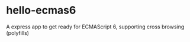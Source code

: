 hello-ecmas6
============

A express app to get ready for ECMAScript 6, supporting cross browsing (polyfills)
